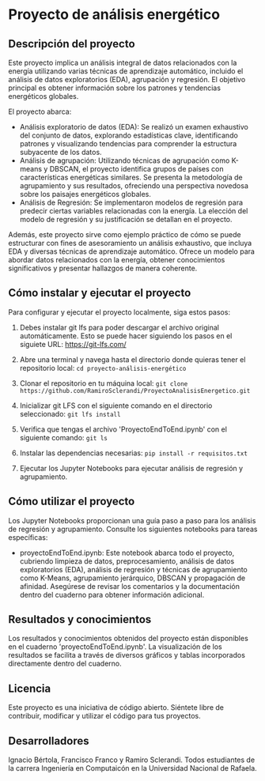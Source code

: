 # Proyecto de análisis energético

## Descripción del proyecto
Este proyecto implica un análisis integral de datos relacionados con la energía utilizando varias técnicas de aprendizaje automático, incluido el análisis de datos exploratorios (EDA), agrupación y regresión. El objetivo principal es obtener información sobre los patrones y tendencias energéticos globales.

El proyecto abarca:
* Análisis exploratorio de datos (EDA): Se realizó un examen exhaustivo del conjunto de datos, explorando estadísticas clave, identificando patrones y visualizando tendencias para comprender la estructura subyacente de los datos.
* Análisis de agrupación: Utilizando técnicas de agrupación como K-means y DBSCAN, el proyecto identifica grupos de países con características energéticas similares. Se presenta la metodología de agrupamiento y sus resultados, ofreciendo una perspectiva novedosa sobre los paisajes energéticos globales.
* Análisis de Regresión: Se implementaron modelos de regresión para predecir ciertas variables relacionadas con la energía. La elección del modelo de regresión y su justificación se detallan en el proyecto.

Además, este proyecto sirve como ejemplo práctico de cómo se puede estructurar con fines de asesoramiento un análisis exhaustivo, que incluya EDA y diversas técnicas de aprendizaje automático. Ofrece un modelo para abordar datos relacionados con la energía, obtener conocimientos significativos y presentar hallazgos de manera coherente.

## Cómo instalar y ejecutar el proyecto
Para configurar y ejecutar el proyecto localmente, siga estos pasos:

1. Debes instalar git lfs para poder descargar el archivo original automáticamente. Esto se puede hacer siguiendo los pasos en el siguiete URL: https://git-lfs.com/

2. Abre una terminal y navega hasta el directorio donde quieras tener el repositorio local:
`cd proyecto-análisis-energético`

3. Clonar el repositorio en tu máquina local:
`git clone https://github.com/RamiroSclerandi/ProyectoAnalisisEnergetico.git`

4. Inicializar git LFS con el siguiente comando en el directorio seleccionado:
`git lfs install`

5. Verifica que tengas el archivo 'ProyectoEndToEnd.ipynb' con el siguiente comando:
`git ls`

6. Instalar las dependencias necesarias:
`pip install -r requisitos.txt`

7. Ejecutar los Jupyter Notebooks para ejecutar análisis de regresión y agrupamiento.

## Cómo utilizar el proyecto
Los Jupyter Notebooks proporcionan una guía paso a paso para los análisis de regresión y agrupamiento. Consulte los siguientes notebooks para tareas específicas:

* proyectoEndToEnd.ipynb: Este notebook abarca todo el proyecto, cubriendo limpieza de datos, preprocesamiento, análisis de datos exploratorios (EDA), análisis de regresión y técnicas de agrupamiento como K-Means, agrupamiento jerárquico, DBSCAN y propagación de afinidad. Asegúrese de revisar los comentarios y la documentación dentro del cuaderno para obtener información adicional.

## Resultados y conocimientos
Los resultados y conocimientos obtenidos del proyecto están disponibles en el cuaderno 'proyectoEndToEnd.ipynb'. La visualización de los resultados se facilita a través de diversos gráficos y tablas incorporados directamente dentro del cuaderno.

## Licencia
Este proyecto es una iniciativa de código abierto. Siéntete libre de contribuir, modificar y utilizar el código para tus proyectos.

## Desarrolladores
Ignacio Bértola, Francisco Franco y Ramiro Sclerandi. Todos estudiantes de la carrera Ingeniería en Computaicón en la Universidad Nacional de Rafaela.